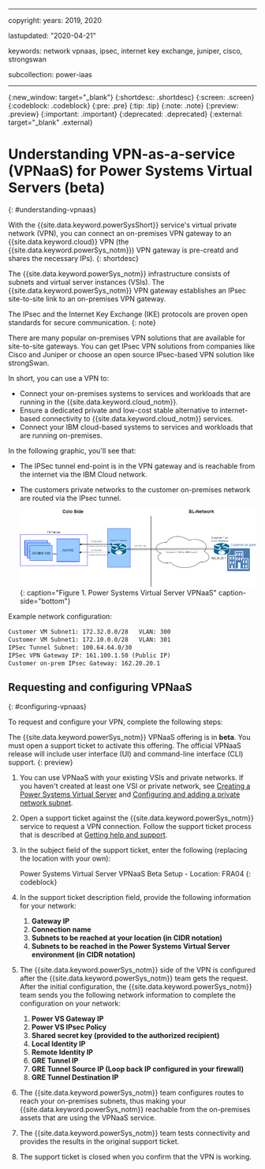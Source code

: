 ﻿---

copyright:
  years: 2019, 2020

lastupdated: "2020-04-21"

keywords: network vpnaas, ipsec, internet key exchange, juniper, cisco, strongswan

subcollection: power-iaas

---

{:new_window: target="_blank"}
{:shortdesc: .shortdesc}
{:screen: .screen}
{:codeblock: .codeblock}
{:pre: .pre}
{:tip: .tip}
{:note: .note}
{:preview: .preview}
{:important: .important}
{:deprecated: .deprecated}
{:external: target="_blank" .external}

# Understanding VPN-as-a-service (VPNaaS) for Power Systems Virtual Servers (beta)
{: #understanding-vpnaas}

With the {{site.data.keyword.powerSysShort}} service's virtual private network (VPN), you can connect an on-premises VPN gateway to an {{site.data.keyword.cloud}} VPN (the {{site.data.keyword.powerSys_notm}}) VPN gateway is pre-creatd and shares the necessary IPs).
{: shortdesc}

The {{site.data.keyword.powerSys_notm}} infrastructure consists of subnets and virtual server instances (VSIs). The {{site.data.keyword.powerSys_notm}} VPN gateway establishes an IPsec site-to-site link to an on-premises VPN gateway.

The IPsec and the Internet Key Exchange (IKE) protocols are proven open standards for secure communication.
{: note}

There are many popular on-premises VPN solutions that are available for site-to-site gateways. You can get IPsec VPN solutions from companies like Cisco and Juniper or choose an open source IPsec-based VPN solution like strongSwan.

In short, you can use a VPN to:

- Connect your on-premises systems to services and workloads that are running in the {{site.data.keyword.cloud_notm}}.
- Ensure a dedicated private and low-cost stable alternative to internet-based connectivity to {{site.data.keyword.cloud_notm}} services.
- Connect your IBM cloud-based systems to services and workloads that are running on-premises.

In the following graphic, you'll see that:

- The IPSec tunnel end-point is in the VPN gateway and is reachable from the internet via the IBM Cloud network.
- The customers private networks to the customer on-premises network are routed via the IPsec tunnel.

  ![Power Systems Virtual Server VPNaaS](./images/diagram-vpnaas.png "Power Systems Virtual Server VPNaaS"){: caption="Figure 1. Power Systems Virtual Server VPNaaS" caption-side="bottom"}

Example network configuration:

```
Customer VM Subnet1: 172.32.0.0/28   VLAN: 300
Customer VM Subnet1: 172.10.0.0/28   VLAN: 301
IPSec Tunnel Subnet: 100.64.64.0/30
IPSec VPN Gateway IP: 161.100.1.50 (Public IP)
Customer on-prem IPsec Gateway: 162.20.20.1
```

## Requesting and configuring VPNaaS
{: #configuring-vpnaas}

To request and configure your VPN, complete the following steps:

The {{site.data.keyword.powerSys_notm}} VPNaaS offering is in **beta**. You must open a support ticket to activate this offering. The official VPNaaS release will include user interface (UI) and command-line interface (CLI) support.
{: preview}

1. You can use VPNaaS with your existing VSIs and private networks. If you haven't created at least one VSI or private network, see [Creating a Power Systems Virtual Server](/docs/power-iaas?topic=power-iaas-creating-power-virtual-server) and [Configuring and adding a private network subnet](/docs/power-iaas?topic=power-iaas-configuring-subnet).

2. Open a support ticket against the {{site.data.keyword.powerSys_notm}} service to request a VPN connection. Follow the support ticket process that is described at [Getting help and support](/docs/power-iaas?topic=power-iaas-getting-help-and-support).

3. In the subject field of the support ticket, enter the following (replacing the location with your own):

    Power Systems Virtual Server VPNaaS Beta Setup - Location: FRA04
    {: codeblock}

4. In the support ticket description field, provide the following information for your network:

    1. **Gateway IP**
    2. **Connection name**
    3. **Subnets to be reached at your location (in CIDR notation)**
    4. **Subnets to be reached in the Power Systems Virtual Server environment (in CIDR notation)**

5. The {{site.data.keyword.powerSys_notm}} side of the VPN is configured after the {{site.data.keyword.powerSys_notm}} team gets the request. After the initial configuration, the {{site.data.keyword.powerSys_notm}} team sends you the following network information to complete the configuration on your network:

    1. **Power VS Gateway IP**
    2. **Power VS IPsec Policy**
    3. **Shared secret key (provided to the authorized recipient)**
    4. **Local Identity IP**
    5. **Remote Identity IP**
    6. **GRE Tunnel IP**
    7. **GRE Tunnel Source IP (Loop back IP configured in your firewall)**
    8. **GRE Tunnel Destination IP**

6. The {{site.data.keyword.powerSys_notm}} team configures routes to reach your on-premises subnets, thus making your {{site.data.keyword.powerSys_notm}} reachable from the on-premises assets that are using the VPNaaS service.

7. The {{site.data.keyword.powerSys_notm}} team tests connectivity and provides the results in the original support ticket.

8. The support ticket is closed when you confirm that the VPN is working.

<!--
  ![Edit Ikepolicy](./images/console-edit-ikepolicy.png "Edit Ikepolicy"){: caption="Figure x. Edit Ikepolicy" caption-side="bottom"}

  ![Edit IPsec](./images/console-edit-ipsec.png "Edit IPsec"){: caption="Figure x. Edit IPsec" caption-side="bottom"}

  ![IKE policies](./images/console-ikepolicy.png "IKE policies"){: caption="Figure x. IKE policies" caption-side="bottom"}

  ![IKE policy details](./images/console-ikepolicy-details.png "IKE policy details"){: caption="Figure x. IKE policy details" caption-side="bottom"}

  ![IPsec details](./images/console-ipsec-details.png "IPsec details"){: caption="Figure x. IPsec details" caption-side="bottom"}

  ![IKEpolicy details](./images/console-ipsec-policies.png "IKEpolicy details"){: caption="Figure x. IKEpolicy details" caption-side="bottom"}

  ![IPsec policies](./images/console-new-ipsec-policy.png "IPsec details"){: caption="Figure x. IPsec details" caption-side="bottom"}

  ![New IPsec policy](./images/console-new-ike-policy.png "IPsec policies"){: caption="Figure x. IPsec policies" caption-side="bottom"}

  ![New IPsec policy](./images/console-vpn-connection-details.png "New IPsec policy"){: caption="Figure x. New IPsec policy" caption-side="bottom"}

  ![VPN connection details](./images/./images/console-vpn-connections.png "VPN connection details"){: caption="Figure x. VPN connection details" caption-side="bottom"}

  ![VPN gateway details](./images/console-vpn-gateway-details.png "VPN gateway details"){: caption="Figure x. VPN gateway details" caption-side="bottom"}

  ![VPN gateways](./images/console-vpn-gateways.png "VPN gateway details"){: caption="Figure x. VPN gateway details" caption-side="bottom"}

  [Edit dead peer detection](./images/console-edit-dead-connection.png "Edit dead peer detection"){: caption="Figure x. Edit dead peer detection" caption-side="bottom"} -->
